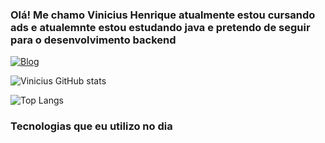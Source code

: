 ### **Olá! Me chamo Vinicius Henrique atualmente estou cursando ads e atualemnte estou estudando java e pretendo de seguir para o desenvolvimento backend**

[![Blog](https://img.shields.io/badge/LinkedIn-0077B5?style=for-the-badge&logo=linkedin&logoColor=white)](https://www.linkedin.com/in/vinicius-henrique-b15b6723b/)

![Vinicius GitHub stats](https://github-readme-stats.vercel.app/api?username=vini13henrique&show_icons=true&theme=radical)

![Top Langs](https://github-readme-stats.vercel.app/api/top-langs/?username=vini13henrique&size_weight=0.5&count_weight=0.5)

### Tecnologias que eu utilizo no dia 



